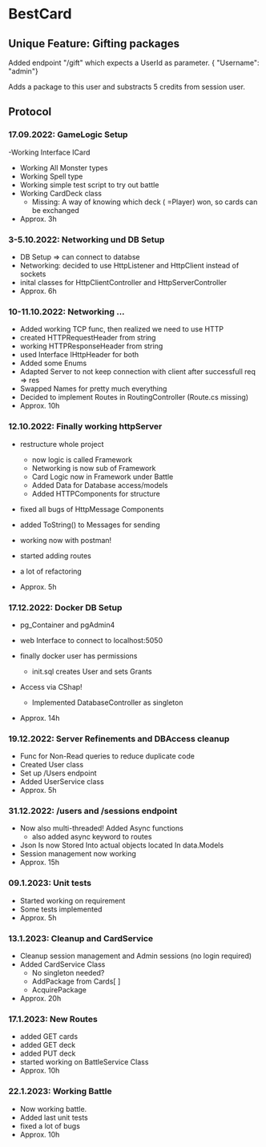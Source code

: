 # BestCard

## Unique Feature: Gifting packages

Added endpoint "/gift" which expects a UserId as parameter. { "Username": "admin"}

Adds a package to this user and substracts 5 credits from session user.

## Protocol

### 17.09.2022: GameLogic Setup

 -Working Interface ICard

- Working All Monster types
- Working Spell type
- Working simple test script to try out battle
- Working CardDeck class
  - Missing:	A way of knowing which deck ( =Player) won,
    so cards can be exchanged
- Approx. 3h

### 3-5.10.2022: Networking und DB Setup

- DB Setup => can connect to databse
- Networking: decided to use HttpListener and HttpClient instead of sockets
- inital classes for HttpClientController and HttpServerController
- Approx. 6h

### 10-11.10.2022: Networking ...

- Added working TCP func, then realized we need to use HTTP
- created HTTPRequestHeader from string
- working HTTPResponseHeader from string
- used Interface IHttpHeader for both
- Added some Enums
- Adapted Server to not keep connection with client after successfull req => res
- Swapped Names for pretty much everything
- Decided to implement Routes in RoutingController (Route.cs missing)
- Approx. 10h

### 12.10.2022: Finally working httpServer

- restructure whole project

  - now logic is called Framework
  - Networking is now sub of Framework
  - Card Logic now in Framework under Battle
  - Added Data for Database access/models
  - Added HTTPComponents for structure
- fixed all bugs of HttpMessage Components
- added ToString() to Messages for sending
- working now with postman!
- started adding routes
- a lot of refactoring
- Approx. 5h

### 17.12.2022: Docker DB Setup

- pg_Container and pgAdmin4
- web Interface to connect to localhost:5050
- finally docker user has permissions

  - init.sql creates User and sets Grants
- Access via CShap!

  - Implemented DatabaseController as singleton
- Approx. 14h

### 19.12.2022: Server Refinements and DBAccess cleanup

- Func for Non-Read queries to reduce duplicate code
- Created User class
- Set up /Users endpoint
- Added UserService class
- Approx. 5h

### 31.12.2022: /users and /sessions endpoint

* Now also multi-threaded! Added Async functions
  * also added async keyword to routes
* Json Is now Stored Into actual objects located In data.Models
* Session management now working
* Approx. 15h

### 09.1.2023: Unit tests

* Started working on requirement
* Some tests implemented
* Approx. 5h

### 13.1.2023: Cleanup and CardService

* Cleanup session management and Admin sessions (no login required)
* Added CardService Class
  * No singleton needed?
  * AddPackage from Cards[ ]
  * AcquirePackage
* Approx. 20h

### 17.1.2023: New Routes

* added GET cards
* added GET deck
* added PUT deck
* started working on BattleService Class
* Approx. 10h

### 22.1.2023: Working Battle

* Now working battle.
* Added last unit tests
* fixed a lot of bugs
* Approx. 10h
